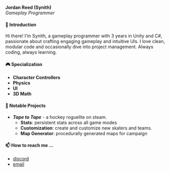 **Jordan Reed (Synith)** <br> _Gameplay Programmer_

#### 👋 Introduction
Hi there! I'm Synith, a gameplay programmer with 3 years in Unity and C#, passionate about crafting engaging gameplay and intuitive UIs. I love clean, modular code and occasionally dive into project management. Always coding, always learning.

#### 🎮 Specialization
- **Character Controllers**
- **Physics**
- **UI**
- **3D Math**

#### 💼 Notable Projects
- **_Tape to Tape_** - a hockey roguelite on steam. <br>
  - **Stats**: persistent stats across all game modes
  - **Customization**: create and customize new skaters and teams.
  - **Map Generator**: procedurally generated maps for campaign

#### 📫 How to reach me ...
  - [discord](https://discord.gg/BbYnSQ55dP)
  - [email](jordan@synith.dev)

<!---
synith/synith is a ✨ special ✨ repository because its `README.md` (this file) appears on your GitHub profile.
You can click the Preview link to take a look at your changes.
--->
